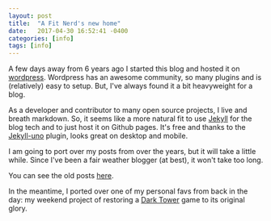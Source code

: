 ```yaml
---
layout: post
title:  "A Fit Nerd's new home"
date:   2017-04-30 16:52:41 -0400
categories: [info]
tags: [info]
---
```


A few days away from 6 years ago I started this blog and hosted it on
[wordpress](https://wordpress.org/). Wordpress has an awesome community, so many
plugins and is (relatively) easy to setup. But, I've always found it a bit
heavyweight for a blog.

As a developer and contributor to many open source projects, I live and breath
markdown. So, it seems like a more natural fit to use [Jekyll]() for the blog
tech and to just host it on Github pages. It's free and thanks to the
[Jekyll-uno](https://github.com/joshgerdes/jekyll-uno) plugin, looks great on
desktop and mobile.

I am going to port over my posts from over the years, but it will take a little
while. Since I've been a fair weather blogger (at best), it won't take too long.

You can see the old posts
<a href="http://old.afitnerd.com" target="_blank">here</a>.

In the meantime, I ported over one of my personal favs from back in the day:
my weekend project of restoring a [Dark Tower](/2011/10/16/weekend-project-fix-dark-tower/) game to its original glory.
